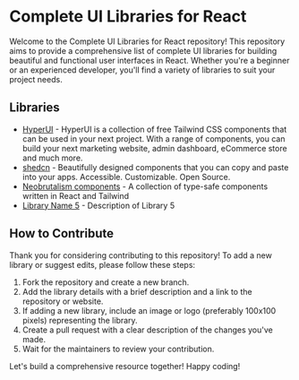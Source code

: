 # Complete UI Libraries for React

Welcome to the Complete UI Libraries for React repository! This repository aims to provide a comprehensive list of complete UI libraries for building beautiful and functional user interfaces in React. Whether you're a beginner or an experienced developer, you'll find a variety of libraries to suit your project needs.

## Libraries

- [HyperUI](https://www.hyperui.dev) - HyperUI is a collection of free Tailwind CSS components that can be used in your next project. With a range of components, you can build your next marketing website, admin dashboard, eCommerce store and much more.
- [shedcn](https://ui.shadcn.com) - Beautifully designed components that you can copy and paste into your apps. Accessible. Customizable. Open Source.
- [Neobrutalism components](https://neobrutalism-components.vercel.app) - A collection of type-safe components written in React and Tailwind
- [Library Name 5](link5) - Description of Library 5

## How to Contribute

Thank you for considering contributing to this repository! To add a new library or suggest edits, please follow these steps:

1. Fork the repository and create a new branch.
2. Add the library details with a brief description and a link to the repository or website.
3. If adding a new library, include an image or logo (preferably 100x100 pixels) representing the library.
4. Create a pull request with a clear description of the changes you've made.
5. Wait for the maintainers to review your contribution.

Let's build a comprehensive resource together! Happy coding!
